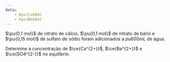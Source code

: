 ```yaml
---
data:
    - Kps(CaSO4)
    - Kps(BaSO4)
---
```


$\pu{0,1 mol}$ de nitrato de cálcio, $\pu{0,1 mol}$ de nitrato de bário e $\pu{0,15 mol}$ de sulfato de sódio foram adicionados a $pu{600 mL}$ de água. 

Determine a concentração de $\ce{Ca^{2+}}$, $\ce{Ba^{2+}}$ e $\ce{SO4^{2-}}$ no equilíbrio.
